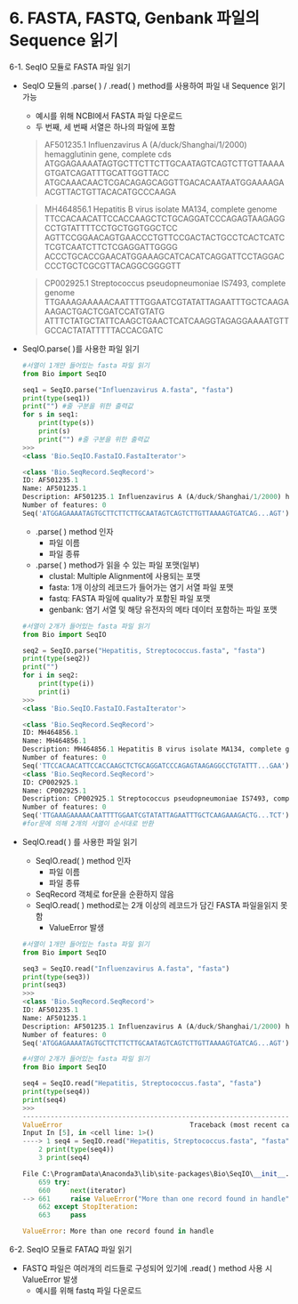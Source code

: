# 6. FASTA, FASTQ, Genbank 파일의 Sequence 읽기
6-1. SeqIO 모듈로 FASTA 파일 읽기
 - SeqIO 모듈의 .parse( ) / .read( ) method를 사용하여 파일 내 Sequence 읽기 가능
   - 예시를 위해 NCBI에서 FASTA 파일 다운로드
   - 두 번째, 세 번째 서열은 하나의 파일에 포함
   > AF501235.1 Influenzavirus A (A/duck/Shanghai/1/2000) hemagglutinin gene, complete cds
ATGGAGAAAATAGTGCTTCTTCTTGCAATAGTCAGTCTTGTTAAAAGTGATCAGATTTGCATTGGTTACC
ATGCAAACAACTCGACAGAGCAGGTTGACACAATAATGGAAAAGAACGTTACTGTTACACATGCCCAAGA
   
   > MH464856.1 Hepatitis B virus isolate MA134, complete genome
TTCCACAACATTCCACCAAGCTCTGCAGGATCCCAGAGTAAGAGGCCTGTATTTTCCTGCTGGTGGCTCC
AGTTCCGGAACAGTGAACCCTGTTCCGACTACTGCCTCACTCATCTCGTCAATCTTCTCGAGGATTGGGG
ACCCTGCACCGAACATGGAAAGCATCACATCAGGATTCCTAGGACCCCTGCTCGCGTTACAGGCGGGGTT
   
   > CP002925.1 Streptococcus pseudopneumoniae IS7493, complete genome
TTGAAAGAAAAACAATTTTGGAATCGTATATTAGAATTTGCTCAAGAAAGACTGACTCGATCCATGTATG
ATTTCTATGCTATTCAAGCTGAACTCATCAAGGTAGAGGAAAATGTTGCCACTATATTTTTACCACGATC

 - SeqIO.parse( )를 사용한 파일 읽기
    ```python
    #서열이 1개만 들어있는 fasta 파일 읽기
    from Bio import SeqIO

    seq1 = SeqIO.parse("Influenzavirus A.fasta", "fasta")
    print(type(seq1))
    print("") #줄 구분을 위한 출력값
    for s in seq1:
        print(type(s))
        print(s)
        print("") #줄 구분을 위한 출력값
    >>>
    <class 'Bio.SeqIO.FastaIO.FastaIterator'>

    <class 'Bio.SeqRecord.SeqRecord'>
    ID: AF501235.1
    Name: AF501235.1
    Description: AF501235.1 Influenzavirus A (A/duck/Shanghai/1/2000) hemagglutinin gene, complete cds
    Number of features: 0
    Seq('ATGGAGAAAATAGTGCTTCTTCTTGCAATAGTCAGTCTTGTTAAAAGTGATCAG...AGT')
    ```
     - .parse( ) method 인자
       - 파일 이름
       - 파일 종류
     - .parse( ) method가 읽을 수 있는 파일 포맷(일부)
       - clustal: Multiple Alignment에 사용되는 포맷
       - fasta: 1개 이상의 레코드가 들어가는 염기 서열 파일 포맷
       - fastq: FASTA 파일에 quality가 포함된 파일 포맷
       - genbank: 염기 서열 및 해당 유전자의 메타 데이터 포함하는 파일 포맷
    ```python
    #서열이 2개가 들어있는 fasta 파일 읽기
    from Bio import SeqIO

    seq2 = SeqIO.parse("Hepatitis, Streptococcus.fasta", "fasta")
    print(type(seq2))
    print("")
    for i in seq2:
        print(type(i))
        print(i)
    >>>
    <class 'Bio.SeqIO.FastaIO.FastaIterator'>

    <class 'Bio.SeqRecord.SeqRecord'>
    ID: MH464856.1
    Name: MH464856.1
    Description: MH464856.1 Hepatitis B virus isolate MA134, complete genome
    Number of features: 0
    Seq('TTCCACAACATTCCACCAAGCTCTGCAGGATCCCAGAGTAAGAGGCCTGTATTT...GAA')
    <class 'Bio.SeqRecord.SeqRecord'>
    ID: CP002925.1
    Name: CP002925.1
    Description: CP002925.1 Streptococcus pseudopneumoniae IS7493, complete genome
    Number of features: 0
    Seq('TTGAAAGAAAAACAATTTTGGAATCGTATATTAGAATTTGCTCAAGAAAGACTG...TCT')
    #for문에 의해 2개의 서열이 순서대로 반환
    ```
 - SeqIO.read( ) 를 사용한 파일 읽기
   - SeqIO.read( ) method 인자
     - 파일 이름
     - 파일 종류
   - SeqRecord 객체로 for문을 순환하지 않음
   - SeqIO.read( ) method로는 2개 이상의 레코드가 담긴 FASTA 파일을읽지 못함
     - ValueError 발생
    ```python
    #서열이 1개만 들어있는 fasta 파일 읽기
    from Bio import SeqIO

    seq3 = SeqIO.read("Influenzavirus A.fasta", "fasta")
    print(type(seq3))
    print(seq3)
    >>>
    <class 'Bio.SeqRecord.SeqRecord'>
    ID: AF501235.1
    Name: AF501235.1
    Description: AF501235.1 Influenzavirus A (A/duck/Shanghai/1/2000) hemagglutinin gene, complete cds
    Number of features: 0
    Seq('ATGGAGAAAATAGTGCTTCTTCTTGCAATAGTCAGTCTTGTTAAAAGTGATCAG...AGT')

    #서열이 2개가 들어있는 fasta 파일 읽기
    from Bio import SeqIO

    seq4 = SeqIO.read("Hepatitis, Streptococcus.fasta", "fasta")
    print(type(seq4))
    print(seq4)
    >>>
    ---------------------------------------------------------------------------
    ValueError                                Traceback (most recent call last)
    Input In [5], in <cell line: 1>()
    ----> 1 seq4 = SeqIO.read("Hepatitis, Streptococcus.fasta", "fasta")
        2 print(type(seq4))
        3 print(seq4)

    File C:\ProgramData\Anaconda3\lib\site-packages\Bio\SeqIO\__init__.py:661, in read(handle, format, alphabet)
        659 try:
        660     next(iterator)
    --> 661     raise ValueError("More than one record found in handle")
        662 except StopIteration:
        663     pass

    ValueError: More than one record found in handle
    ```

6-2. SeqIO 모듈로 FATAQ 파일 읽기
 - FASTQ 파일은 여러개의 리드들로 구성되어 있기에 .read( ) method 사용 시 ValueError 발생
   - 예시를 위해 fastq 파일 다운로드
   > 